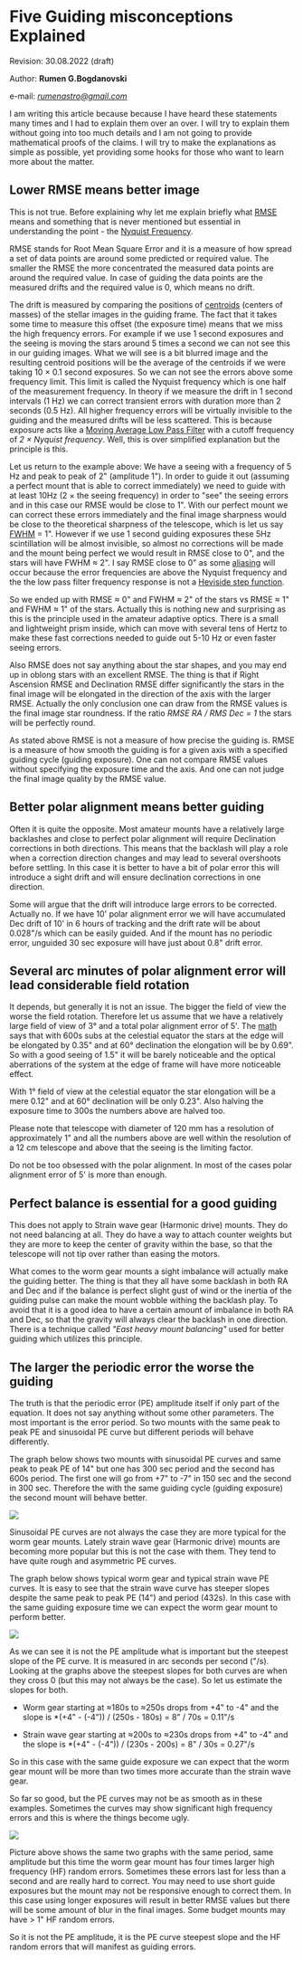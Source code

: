 # Five Guiding misconceptions Explained

Revision: 30.08.2022 (draft)

Author: **Rumen G.Bogdanovski**

e-mail: *rumenastro@gmail.com*


I am writing this article because because I have heard these statements many  times and I had to explain them over an over. I will try to explain them without going into too much details and I am not going to provide mathematical proofs of the claims. I will try to make the explanations as simple as possible, yet providing some hooks for those who want to learn more about the matter.

## Lower RMSE means better image

This is not true. Before explaining why let me explain briefly what [RMSE](https://en.wikipedia.org/wiki/Root-mean-square_deviation) means and something that is never mentioned but essential in understanding the point - the [Nyquist Frequency](https://en.wikipedia.org/wiki/Nyquist_frequency).

RMSE stands for Root Mean Square Error and it is a measure of how spread a set of data points are around some predicted or required value. The smaller the RMSE the more concentrated the measured data points are around the required value. In case of guiding the data points are the measured drifts and the required value is 0, which means no drift.

The drift is measured by comparing the positions of [centroids](https://en.wikipedia.org/wiki/Centroid) (centers of masses) of the stellar images in the guiding frame. The fact that it takes some time to measure this offset (the exposure time) means that we miss the high frequency errors. For example if we use 1 second exposures and the seeing is moving the stars around 5 times a second we can not see this in our guiding images. What we will see is a bit blurred image and the resulting centroid positions will be the average of the centroids if we were taking 10 &times; 0.1 second exposures. So we can not see the errors above some frequency limit. This limit is called the Nyquist frequency which is one half of the measurement frequency. In theory if we measure the drift in 1 second intervals (1 Hz) we can correct transient errors with duration more than 2 seconds (0.5 Hz). All higher frequency errors will be virtually invisible to the guiding and the measured drifts will be less scattered. This is because exposure acts like a [Moving Average Low Pass Filter](https://www.analog.com/media/en/technical-documentation/dsp-book/dsp_book_ch15.pdf) with a cutoff frequency of *2 &times; Nyquist frequency*. Well, this is over simplified explanation but the principle is this.

Let us return to the example above: We have a seeing with a frequency of 5 Hz and peak to peak of 2" (amplitude 1"). In order to guide it out (assuming a perfect mount that is able to correct immediately) we need to guide with at least 10Hz (2 &times; the seeing frequency) in order to "see" the seeing errors and in this case our RMSE would be close to 1". With our perfect mount we can correct these errors immediately and the final image sharpness would be close to the theoretical sharpness of the telescope, which is let us say [FWHM](https://en.wikipedia.org/wiki/Full_width_at_half_maximum) = 1". However if we use 1 second guiding exposures these 5Hz scintillation will be almost invisible, so almost no corrections will be made and the mount being perfect we would result in RMSE close to 0", and the stars will have FWHM &approx; 2". I say RMSE close to 0" as some [aliasing](https://en.wikipedia.org/wiki/Aliasing) will occur because the error frequencies are above the Nyquist frequency and the the low pass filter frequency response is not a [Heviside step function](https://en.wikipedia.org/wiki/Heaviside_step_function).

So we ended up with RMSE &approx; 0" and FWHM &approx; 2" of the stars vs RMSE &approx; 1" and FWHM &approx; 1" of the stars. Actually this is nothing new and surprising as this is the principle used in the amateur adaptive optics. There is a small and lightweight prism inside, which can move with several tens of Hertz to make these fast corrections needed to guide out 5-10 Hz or even faster seeing errors.

Also RMSE does not say anything about the star shapes, and you may end up in oblong stars with an excellent RMSE. The thing is that if Right Ascension RMSE and Declination RMSE differ significantly the stars in the final image will be elongated in the direction of the axis with the larger RMSE. Actually the only conclusion one can draw from the RMSE values is the final image star roundness. If the ratio *RMSE RA / RMS Dec = 1* the stars will be perfectly round.

As stated above RMSE is not a measure of how precise the guiding is. RMSE is a measure of how smooth the guiding is for a given axis with a specified guiding cycle (guiding exposure). One can not compare RMSE values without specifying the exposure time and the axis. And one can not judge the final image quality by the RMSE value.

## Better polar alignment means better guiding

Often it is quite the opposite. Most amateur mounts have a relatively large backlashes and close to perfect polar alignment will require Declination corrections in both directions. This means that the backlash will play a role when a correction direction changes and may lead to several overshoots before settling. In this case it is better to have a bit of polar error this will introduce a sight drift and will ensure declination corrections in one direction.

Some will argue that the drift will introduce large errors to be corrected. Actually no. If we have 10' polar alignment error we will have accumulated Dec drift of 10' in 6 hours of tracking and the drift rate will be about 0.028"/s which can be easily guided. And if the mount has no periodic error, unguided 30 sec exposure will have just about 0.8" drift error.

## Several arc minutes of polar alignment error will lead considerable field rotation

It depends, but generally it is not an issue. The bigger the field of view the worse the field rotation. Therefore let us assume that we have a relatively large field of view of 3&deg; and a total polar alignment error of 5'. The [math](http://celestialwonders.com/articles/polaralignment/PolarAlignmentAccuracy.pdf) says that with 600s subs at the celestial equator the stars at the edge will be elongated by 0.35" and at 60&deg; declination the elongation will be by 0.69". So with a good seeing of 1.5" it will be barely noticeable and the optical aberrations of the system at the edge of frame will have more noticeable effect.

With 1&deg; field of view at the celestial equator the star elongation will be a mere 0.12" and at 60&deg; declination will be only 0.23". Also halving the exposure time to 300s the numbers above are halved too.

Please note that telescope with diameter of 120 mm has a resolution of approximately 1" and all the numbers above are well within the resolution of a 12 cm telescope and above that the seeing is the limiting factor.

Do not be too obsessed with the polar alignment. In most of the cases polar alignment error of 5' is more than enough.

## Perfect balance is essential for a good guiding

This does not apply to Strain wave gear (Harmonic drive) mounts. They do not need balancing at all. They do have a way to attach counter weights but they are more to keep the center of gravity within the base, so that the telescope will not tip over rather than easing the motors.

What comes to the worm gear mounts a sight imbalance will actually make the guiding better. The thing is that they all have some backlash in both RA and Dec and if the balance is perfect slight gust of wind or the inertia of the guiding pulse can make the mount wobble withing the backlash play. To avoid that it is a good idea to have a certain amount of imbalance in both RA and Dec, so that the gravity will always clear the backlash in one direction. There is a technique called *\"East heavy mount balancing\"* used for better guiding which utilizes this principle.

## The larger the periodic error the worse the guiding

The truth is that the periodic error (PE) amplitude itself if only part of the equation. It does not say anything without some other parameters. The most important is the error period. So two mounts with the same peak to peak PE and sinusoidal PE curve but different periods will behave differently.

The graph below shows two mounts with sinusoidal PE curves and same peak to peak PE of 14" but one has 300 sec period and the second has 600s period. The first one will go from +7" to -7" in 150 sec and the second in 300 sec. Therefore the with the same guiding cycle (guiding exposure) the second mount will behave better.

![](GUIDING_MISCONCEPTIONS/sin2periods.png)

Sinusoidal PE curves are not always the case they are more typical for the worm gear mounts. Lately strain wave gear (Harmonic drive) mounts are becoming more popular but this is not the case with them. They tend to have quite rough and asymmetric PE curves.

The graph below shows typical worm gear and typical strain wave PE curves. It is easy to see that the strain wave curve has steeper slopes despite the same peak to peak PE (14") and period (432s). In this case with the same guiding exposure time we can expect the worm gear mount to perform better.

![](GUIDING_MISCONCEPTIONS/wormvsharmonic.png)

As we can see it is not the PE amplitude what is important but the steepest slope of the PE curve. It is measured in arc seconds per second ("/s). Looking at the graphs above the steepest slopes for both curves are when they cross 0 (but this may not always be the case). So let us estimate the slopes for both.

- Worm gear starting at &approx;180s to &approx;250s drops from +4" to -4" and the slope is *(+4" - (-4")) / (250s - 180s) = 8" / 70s = 0.11"/s

- Strain wave gear starting at &approx;200s to &approx;230s drops from +4" to -4" and the slope is *(+4" - (-4")) / (230s - 200s) = 8" / 30s = 0.27"/s

So in this case with the same guide exposure we can expect that the worm gear mount will be more than two times more accurate than the strain wave gear.

So far so good, but the PE curves may not be as smooth as in these examples. Sometimes the curves may show significant high frequency errors and this is where the things become ugly.

![](GUIDING_MISCONCEPTIONS/wormvsharmonic_hf.png)

Picture above shows the same two graphs with the same period, same amplitude but this time the worm gear mount has four times larger high frequency (HF) random errors. Sometimes these errors last for less than a second and are really hard to correct. You may need to use short guide exposures but the mount may not be responsive enough to correct them. In this case using longer exposures will result in better RMSE values but there will be some amount of blur in the final images. Some budget mounts may have > 1" HF random errors.

So it is not the PE amplitude, it is the PE curve steepest slope and the HF random errors that will manifest as guiding errors.
